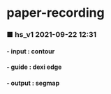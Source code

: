 # paper-recording

### ■ hs_v1 2021-09-22 12:31
#### - input : contour
#### - guide : dexi edge
#### - output : segmap
